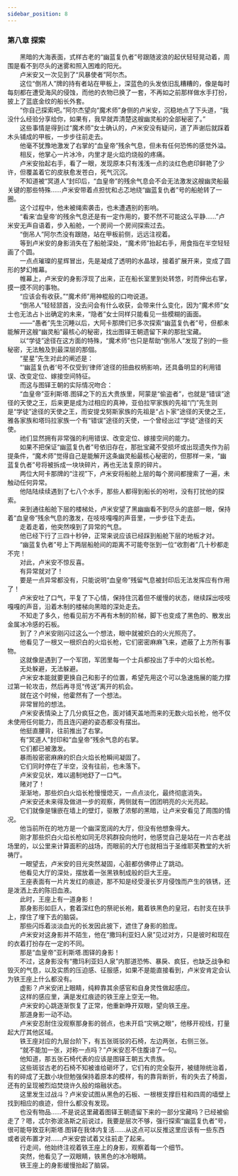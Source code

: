 ```yaml
---
sidebar_position: 8
---
```

### 第八章  探索  


　　黑暗的大海表面，式样古老的“幽蓝复仇者”号跟随波浪的起伏轻轻晃动着，周围是看不到尽头的迷雾和照入困难的阳光。  
　　卢米安又一次见到了“风暴使者”阿尔杰。  
　　这位“倒吊人”牌的持有者站在甲板上，深蓝色的头发依旧乱糟糟的，像是每时每刻都在遭受海风的侵蚀，而他的衣物已换了一套，不再如之前那样做水手打扮，披上了蓝底金纹的船长外套。  
　　“你自己探索吧。”阿尔杰望向“魔术师”身侧的卢米安，沉稳地点了下头道，“我没什么经验分享给你，如果有，我早就弄清楚这艘幽灵船的全部秘密了。”  
　　这些事情是得到过“魔术师”女士确认的，卢米安没有疑问，道了声谢后就踩着木头铺成的甲板，一步步往前走去。  
　　他毫不犹豫地激发了右掌的“血皇帝”残余气息，但未有任何恐怖的感觉外溢。  
　　相反，他掌心一片冰冷，内里才是火焰灼烧般的疼痛。  
　　卢米安抬起右手，看了一眼，发现原本只有浅浅一点的淡红色疤印鲜艳了少许，但覆盖着它的皮肤愈发苍白，死气沉沉。  
　　不知道被“冥道人”封印后，“血皇帝”的残余气息会不会无法激发这艘幽灵船最关键的那些特殊……卢米安带着点担忧和忐忑地绕“幽蓝复仇者”号的船舱转了一圈。  
　　这个过程中，他未被绳索袭击，也未遭遇别的影响。  
　　“看来‘血皇帝’的残余气息还是有一定作用的，要不然不可能这么平静……”卢米安无声自语着，步入船舱，一个房间一个房间探索过去。  
　　“倒吊人”阿尔杰没有跟随，站在甲板前侧，远远注视着。  
　　等到卢米安的身影消失在了船舱深处，“魔术师”抬起右手，用食指在半空轻轻画了个圆。  
　　一点点璀璨的星辉冒出，先是凝成了透明的水晶球，接着扩展开来，变成了圆形的梦幻帷幕。  
　　帷幕上，卢米安的身影浮现了出来，正在船长室里到处转悠，时而伸出右掌，摸一摸不同的事物。  
　　“应该会有收获。”“魔术师”用神棍般的口吻说道。  
　　“倒吊人”轻轻颔首，没去问会有什么收获，会带来什么变化，因为“魔术师”女士也无法占卜出确定的未来，“隐者”女士同样只能看见一些模糊的画面。  
　　——“愚者”先生沉睡以后，大阿卡那牌们已多次探索“幽蓝复仇者”号，但都未能解开这艘“幽灵船”最核心的秘密，找出图铎王朝遗留下来的那批宝藏。  
　　以“学徒”途径在这方面的特殊，“魔术师”也只是帮助“倒吊人”发现了别的一些秘密，无法触及到最深层的那個。  
　　“星星”先生对此的阐述是：  
　　“‘幽蓝复仇者’号不仅受到‘律师’途径的扭曲权柄影响，还具备明显的利用错误、改变定位、嫁接空间特征。  
　　而这与图铎王朝的实际情况吻合：  
　　“血皇帝”亚利斯塔.图铎之下的五大贵族里，阿蒙是“偷盗者”，也就是“错误”途径的天使之王，后来更是成为过相应的真神，亚伯拉罕家族的先祖“门”先生则是“学徒”途径的天使之王，而安提戈努斯家族的先祖是“占卜家”途径的天使之王，雅各家族和塔玛拉家族一个有“错误”途径的天使，一个曾经出过“学徒”途径的天使。  
　　祂们显然拥有非常强的利用错误、改变定位、嫁接空间的能力。  
　　如果不把保证“幽蓝复仇者”号依旧存在，那批宝藏不受损坏或出现遗失作为前提条件，“魔术师”觉得自己是能解开这条幽灵船最核心秘密的，但那样一来，“幽蓝复仇者”号将被拆成一块块碎片，再也无法复原的碎片。  
　　两位大阿卡那牌的“注视”下，卢米安将船舱上层的每个房间都搜索了一遍，未触动任何异常。  
　　他陆陆续续遇到了七八个水手，那些人都得到船长的吩咐，没有打扰他的探索。  
　　来到通往船舱下层的楼梯处，卢米安望了黑幽幽看不到尽头的底部一眼，保持着“血皇帝”残余气息的激发，在吱吱嘎嘎的声音里，一步步往下走去。  
　　走着走着，他突然嗅到了异常的气息。  
　　他已经下行了三四十秒钟，正常来说应该已经踩到船舱下层的地板才对。  
　　“幽蓝复仇者”号上下两层船舱间的距离不可能夸张到一位“收割者”几十秒都走不完！  
　　对此，卢米安不惊反喜。  
　　有异常就对了！  
　　要是一点异常都没有，只能说明“血皇帝”残留气息被封印后无法发挥应有作用了！  
　　卢米安吐了口气，平复了下心情，保持住沉着但不缓慢的状态，继续踩出吱吱嘎嘎的声音，沿着木制的楼梯向黑暗的深处走去。  
　　不知走了多久，他看见前方不再有木制的阶梯，脚下也变成了黑色的、散发出金属冰冷感的石板。  
　　到了？卢米安刚闪过这么一个想法，眼中就被炽白的火光照亮了。  
　　他看见了一根又一根炽白的火焰长枪，它们密密麻麻飞来，遮蔽了上方所有事物。  
　　这就像是遇到了一个军团，军团里每一个士兵都投出了手中的火焰长枪。  
　　无处躲避，无法躲避。  
　　卢米安本能就要更换自己和影子的位置，希望先用这个可以急速施展的能力撑过第一轮攻击，然后再寻觅“传送”离开的机会。  
　　就在这个时候，他霍然有了一个想法。  
　　非常冒险的想法。  
　　卢米安表情染上了几分疯狂之色，面对铺天盖地而来的无数火焰长枪，他不仅未使用任何能力，而且连闪避的姿态都没有摆出。  
　　他挺直腰背，往前推出了右掌。  
　　有“冥道人”封印和“血皇帝”残余气息的右掌。  
　　它们都已被激发。  
　　暴雨般密密麻麻的炽白火焰长枪瞬间凝固了。  
　　它们同时停在了半空，没有往前，也未落下。  
　　卢米安见状，难以遏制地舒了一口气。  
　　赌对了！  
　　渐渐地，那些炽白火焰长枪慢慢熄灭，一点点淡化，最终彻底消失。  
　　卢米安还未来得及做进一步的观察，两侧就有一团团明亮的火光亮起。  
　　它们就像是镶嵌在墙上的壁灯，驱散了浓郁的黑暗，让卢米安看见了周围的情况。  
　　他当前所在的地方是一个幽深宽阔的大厅，但没有他想象得大。  
　　刚才那些炽白火焰长枪如同无尽鸦群投向他时，他感觉自己是站在一片古老战场里的，以公里来计算面积的战场，而眼前的大厅也就相当于圣维耶芙教堂的大祈祷厅。  
　　一眼望去，卢米安的目光突然凝固，心脏都仿佛停止了跳动。  
　　他看见大厅的深处，摆放着一张黑铁制成般的巨大王座。  
　　王座表面有一片片发红的痕迹，那不知是经受漫长岁月侵蚀而产生的铁锈，还是泼洒上去的陈旧血液。  
　　此时，王座上有一道身影！  
　　那身影形如巨人，套着深红色的祭祀长袍，戴着铁黑色的皇冠，右肘支在扶手上，撑住了埋下去的脑袋。  
　　那些闪烁着淡淡血光的长发因此披下，遮住了身影的脸庞。  
　　卢米安对这身影并不陌生，他在“撒玛利亚妇人泉”见过对方，只是彼时和现在的衣着打扮存在一定的不同。  
　　那是“血皇帝”亚利斯塔.图铎的身影！  
　　不过，这身影没有“撒玛利亚妇人泉”内那道恐怖、暴戾、疯狂，也缺乏战争和毁灭的气息，以及实质的压迫感、征服感，如果不是能直接看到，卢米安肯定会认为铁王座上什么都没有。  
　　虚影？卢米安闭上眼睛，纯粹靠其余感官和自身灵性做起感应。  
　　这样的感应里，满是发红痕迹的铁王座上空无一物。  
　　卢米安的心跳逐渐恢复了正常，他重新睁开双眼，望向铁王座。  
　　那道身影一动不动。  
　　卢米安忍耐住没观察那身影的弱点，也未开启“灾祸之眼”，他移开视线，打量起大厅其他区域。  
　　铁王座对应的九层台阶下，有五张斑驳的石椅，左边两张，右侧三张。  
　　“就不能加一张，对称一点吗？”卢米安忍不住腹诽了一句。  
　　他知道，那五张石椅代表的应该是图铎王朝五大贵族。  
　　这些斑驳古老的石椅不知被谁给砸坏了，它们有的完全裂开，被缝隙统治着，有的碎成了无数小块但勉强保持着原本的模样，有的靠背断折，有的失去了椅面，还有的呈现被烈焰焚烧许久般的熔融状态。  
　　这里发生过战斗？卢米安试图从黑色的石板、一根根支撑巨柱和四周的墙壁上找到相应的痕迹，但什么都没有发现。  
　　也没有物品……不是说这里藏着图铎王朝遗留下来的一部分宝藏吗？已经被偷走了？嗯，忒尔弥波洛斯之前说过，我要是层次不够，强行探索“幽蓝复仇者”号，很可能导致亚利斯塔.图铎在我体内复活……从这点可以反推这里应该有一些东西或者说布置才对……卢米安尝试着又往前走了起来。  
　　行走间，他始终注视着铁王座上的身影，观察着每一个细节。  
　　突然，他看见了一双眼睛，铁黑色的冰冷眼睛。  
　　铁王座上的身影缓慢抬起了脑袋。  
